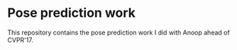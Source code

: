 # Pose prediction work

This repository contains the pose prediction work I did with Anoop ahead of
CVPR'17.
